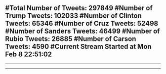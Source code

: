 #Total Number of Tweets: 297849 
#Number of Trump Tweets: 102033
#Number of Clinton Tweets: 65346
#Number of Cruz Tweets: 52498
#Number of Sanders Tweets: 46499
#Number of Rubio Tweets: 26885
#Number of Carson Tweets: 4590
#Current Stream Started at Mon Feb  8 22:51:02
---
---
---

